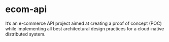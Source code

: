 # ecom-api
It’s an e-commerce API project aimed at creating a proof of concept (POC) while implementing all best architectural design practices for a cloud-native distributed system.
